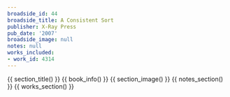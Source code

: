 ```yaml
---
broadside_id: 44
broadside_title: A Consistent Sort
publisher: X-Ray Press
pub_date: '2007'
broadside_image: null
notes: null
works_included:
- work_id: 4314
---
```


{{ section_title() }}
{{ book_info() }}
{{ section_image() }}
{{ notes_section() }}
{{ works_section() }}
